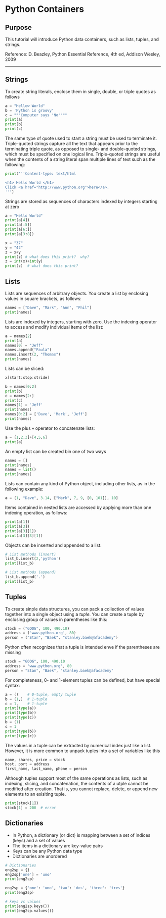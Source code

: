 # Python Containers

## Purpose
This tutorial will introduce Python data containers, such as lists, tuples, and strings. 

Reference: D. Beazley, Python Essential Reference, 4th ed, Addison Wesley, 2009


<hr>

## Strings

To create string literals, enclose them in single, double, or triple quotes as follows

```python
a = "Hellow World"
b = 'Python is groovy'
c = """Computer says 'No'"""
print(a)
print(b)
print(c)
```

The same type of quote used to start a string must be used to terminate it.  Triple-quoted strings capture all the text that appears prior to the terminating triple quote, as opposed to single- and double-quoted strings, which must be  specified on one logical line.  Triple-quoted strings are useful when the contents of a string literal span multiple lines of text such as the following:

```python
print('''Content-type: text/html

<h1> Hello World </h1>
Click <a href="http://www.python.org">here</a>.
''')
```

Strings are stored as sequences of characters indexed by integers starting at zero

```python
a = "Hello World"
print(a[4])
print(a[:5])
print(a[6:])
print(a[3:8])
```

```python
x = "37"
y = "42"
z = x+y
print(z) # what does this print?  why?
z = int(x)+int(y)
print(z)  # what does this print?
```

## Lists
Lists are sequences of arbitrary objects. You create a list by enclosing values in square brackets, as follows:

```python
names = ["Dave", "Mark", "Ann", "Phil"]
print(names)
```

Lists are indexed by integers, starting with zero. Use the indexing operator to access and modify individual items of the list:

```python
a = names[2]
print(a)
names[0] = "Jeff"
names.append("Paula")
names.insert(2, "Thomas")
print(names)
```

Lists can be sliced:
```Python
x[start:stop:stride]
```

```python
b = names[0:2]
print(b)
c = names[2:]
print(c)
names[1] = 'Jeff'
print(names)
names[0:2] = ['Dave', 'Mark', 'Jeff']
print(names)
```

Use the plus `+` operator to concatenate lists: 

```python
a = [1,2,3]+[4,5,6]
print(a)
```

An empty list can be created bin one of two ways

```python
names = []
print(names)
names = list()
print(names)
```

Lists can contain any kind of Python object, including other lists, as in the following example:

```python
a = [1, "Dave", 3.14, ["Mark", 7, 9, [0, 101]], 10]
```

Items contained in nested lists are accessed by applying more than one indexing operation, as follows:

```python
print(a[1])
print(a[3])
print(a[3][1])
print(a[3][3][1])
```

Objects can be inserted and appended to a list.

```python
# List methods (insert)
list_b.insert(2,'python')
print(list_b)
```

```python
# List methods (append)
list_b.append('.')
print(list_b)
```

## Tuples
To create sinple data structures, you can pack a collection of values together into a single object using a *tuple*. You can create a tuple by enclosing group of values in parentheses like this: 

```python
stock = ("GOOG", 100, 490.10)
address = ('www.python.org', 80)
person = ("Stan", "Baek", "stanley.baek@afacademy")
```

Python often recognizes that a tuple is intended enve if the parentheses are missing

```python
stock = "GOOG", 100, 490.10
address = 'www.python.org', 80
person = "Stan", "Baek", "stanley.baek@afacademy"
```

For completeness, 0- and 1-element tuples can be defined, but have special syntax:

```python
a = ()    # 0-tuple, empty tuple
b = (1,)  # 1-tuple  
c = 1,    # 1-tuple
print(type(a))
print(type(b))
print(type(c))
b = (1)
c = 1
print(type(b))
print(type(c))
```

The values in a tuple can be extracted by numerical index just like a list. However, it is more common to unpack tuples into a set of variables like this

```python
name, shares, price = stock
host, port = address
first_name, last_name, phone = person
```

Although tuples support most of the same operations as lists, such as indexing, slicing, and concatenation, the contents of a utple cannot be modified after creation.  That is, you cannot replace, delete, or append new elements to an exisiting tuple. 

```python
print(stock[1]) 
stock[1] = 200  # error
```

## Dictionaries
- In Python, a dictionary (or dict) is mapping between a set of indices (keys) and a set of values
- The items in a dictionary are key-value pairs
- Keys can be any Python data type
- Dictionaries are unordered

```python
# Dictionaries
eng2sp = {}
eng2sp['one'] = 'uno'
print(eng2sp)
```

```python
eng2sp = {'one': 'uno', 'two': 'dos', 'three': 'tres'}
print(eng2sp)
```

```python
# keys vs values
print(eng2sp.keys())
print(eng2sp.values())
```

